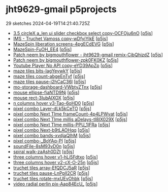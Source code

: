 # jht9629-gmail p5projects
29 sketches 2024-04-19T14:21:40.725Z

- [3.5 circleX a\_len ui slider checkbox select copy-OCFOju6nO](./p5projects/3.5%20circleX%20a_len%20ui%20slider%20checkbox%20select%20copy-OCFOju6nO) [[p5js](https://editor.p5js.org/jht9629-gmail/sketches/OCFOju6nO)]
- [IMS - Truchet Vamoss copy-wDfyiYikE](./p5projects/IMS%20-%20Truchet%20Vamoss%20copy-wDfyiYikE) [[p5js](https://editor.p5js.org/jht9629-gmail/sketches/wDfyiYikE)]
- [MazeSpin liberation screens-4pgECdEVG](./p5projects/MazeSpin%20liberation%20screens-4pgECdEVG) [[p5js](https://editor.p5js.org/jht9629-gmail/sketches/4pgECdEVG)]
- [MazeSpin-FuOH\_EE4](./p5projects/MazeSpin-FuOH_EE4) [[p5js](https://editor.p5js.org/jht9629-gmail/sketches/-FuOH_EE4)]
- [Patch neem by bigmouthflower - jht9629-gmail remix-CibQhizdZ](./p5projects/Patch%20neem%20by%20bigmouthflower%20-%20jht9629-gmail%20remix-CibQhizdZ) [[p5js](https://editor.p5js.org/jht9629-gmail/sketches/CibQhizdZ)]
- [Patch neem by bigmouthflower-zpk0FK0KZ](./p5projects/Patch%20neem%20by%20bigmouthflower-zpk0FK0KZ) [[p5js](https://editor.p5js.org/jht9629-gmail/sketches/zpk0FK0KZ)]
- [Youtube Player No API copy-eYD39ApZp](./p5projects/Youtube%20Player%20No%20API%20copy-eYD39ApZp) [[p5js](https://editor.p5js.org/jht9629-gmail/sketches/eYD39ApZp)]
- [maze tiles bits-IagYeywkY](./p5projects/maze%20tiles%20bits-IagYeywkY) [[p5js](https://editor.p5js.org/jht9629-gmail/sketches/IagYeywkY)]
- [maze tiles count-abgeEnTyf](./p5projects/maze%20tiles%20count-abgeEnTyf) [[p5js](https://editor.p5js.org/jht9629-gmail/sketches/abgeEnTyf)]
- [maze tiles pause-i2hCaC36l](./p5projects/maze%20tiles%20pause-i2hCaC36l) [[p5js](https://editor.p5js.org/jht9629-gmail/sketches/i2hCaC36l)]
- [mo-storage-dashboard-VWbtyZTnx](./p5projects/mo-storage-dashboard-VWbtyZTnx) [[p5js](https://editor.p5js.org/jht9629-gmail/sketches/VWbtyZTnx)]
- [mouse ellipse-fiaNTD9Nj](./p5projects/mouse%20ellipse-fiaNTD9Nj) [[p5js](https://editor.p5js.org/jht9629-gmail/sketches/fiaNTD9Nj)]
- [mouse rect-3IubAIXOX](./p5projects/mouse%20rect-3IubAIXOX) [[p5js](https://editor.p5js.org/jht9629-gmail/sketches/3IubAIXOX)]
- [n columns hover v3-Tao-6oHD0](./p5projects/n%20columns%20hover%20v3-Tao-6oHD0) [[p5js](https://editor.p5js.org/jht9629-gmail/sketches/Tao-6oHD0)]
- [pixel combo Layer-dLk5kCeTO](./p5projects/pixel%20combo%20Layer-dLk5kCeTO) [[p5js](https://editor.p5js.org/jht9629-gmail/sketches/dLk5kCeTO)]
- [pixel combo Next TIme frameCount-4p4LPWvat](./p5projects/pixel%20combo%20Next%20TIme%20frameCount-4p4LPWvat) [[p5js](https://editor.p5js.org/jht9629-gmail/sketches/4p4LPWvat)]
- [pixel combo Next TIme millis aDelays-tI8IX029X](./p5projects/pixel%20combo%20Next%20TIme%20millis%20aDelays-tI8IX029X) [[p5js](https://editor.p5js.org/jht9629-gmail/sketches/tI8IX029X)]
- [pixel combo Next TIme millis-PPU\_1IFRa](./p5projects/pixel%20combo%20Next%20TIme%20millis-PPU_1IFRa) [[p5js](https://editor.p5js.org/jht9629-gmail/sketches/PPU_1IFRa)]
- [pixel combo Next-b9tLAOHqq](./p5projects/pixel%20combo%20Next-b9tLAOHqq) [[p5js](https://editor.p5js.org/jht9629-gmail/sketches/b9tLAOHqq)]
- [pixel combo bands-xvdjaQIhM](./p5projects/pixel%20combo%20bands-xvdjaQIhM) [[p5js](https://editor.p5js.org/jht9629-gmail/sketches/xvdjaQIhM)]
- [pixel combo-\_BoYAq-PI](./p5projects/pixel%20combo-_BoYAq-PI) [[p5js](https://editor.p5js.org/jht9629-gmail/sketches/_BoYAq-PI)]
- [soundFile-8sM93vD0n](./p5projects/soundFile-8sM93vD0n) [[p5js](https://editor.p5js.org/jht9629-gmail/sketches/8sM93vD0n)]
- [spiral walk-zaAsh0DZt](./p5projects/spiral%20walk-zaAsh0DZt) [[p5js](https://editor.p5js.org/jht9629-gmail/sketches/zaAsh0DZt)]
- [three columns hover v1-hLi5Fdtxo](./p5projects/three%20columns%20hover%20v1-hLi5Fdtxo) [[p5js](https://editor.p5js.org/jht9629-gmail/sketches/hLi5Fdtxo)]
- [three columns hover v2-cX-O-25n](./p5projects/three%20columns%20hover%20v2-cX-O-25n) [[p5js](https://editor.p5js.org/jht9629-gmail/sketches/-cX-O-25n)]
- [truchet tiles array-EfQDCJ5aR](./p5projects/truchet%20tiles%20array-EfQDCJ5aR) [[p5js](https://editor.p5js.org/jht9629-gmail/sketches/EfQDCJ5aR)]
- [truchet tiles pause-LnPplI2CR](./p5projects/truchet%20tiles%20pause-LnPplI2CR) [[p5js](https://editor.p5js.org/jht9629-gmail/sketches/LnPplI2CR)]
- [truchet tiles rotate-mxUEvOhbk](./p5projects/truchet%20tiles%20rotate-mxUEvOhbk) [[p5js](https://editor.p5js.org/jht9629-gmail/sketches/mxUEvOhbk)]
- [video radial perlin pix-Aap84EcU\_](./p5projects/video%20radial%20perlin%20pix-Aap84EcU_) [[p5js](https://editor.p5js.org/jht9629-gmail/sketches/Aap84EcU_)]